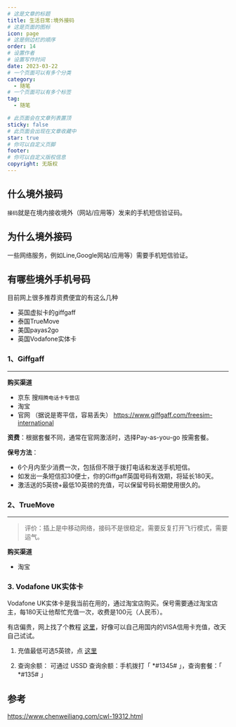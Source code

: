 ```yaml
---
# 这是文章的标题
title: 生活日常:境外接码
# 这是页面的图标
icon: page
# 这是侧边栏的顺序
order: 14
# 设置作者
# 设置写作时间
date: 2023-03-22
# 一个页面可以有多个分类
category:
  - 随笔
# 一个页面可以有多个标签
tag:
  - 随笔

# 此页面会在文章列表置顶
sticky: false
# 此页面会出现在文章收藏中
star: true
# 你可以自定义页脚
footer: 
# 你可以自定义版权信息
copyright: 无版权
---
```





## 什么境外接码

`接码`就是在境内接收境外（网站/应用等）发来的手机短信验证码。

## 为什么境外接码

一些网络服务，例如Line,Google网站/应用等）需要手机短信验证。

## 有哪些境外手机号码

目前网上很多推荐资费便宜的有这么几种
- 英国虚拟卡的giffgaff
- 泰国TrueMove
- 美国payas2go
- 英国Vodafone实体卡 



### **1、Giffgaff** 
----

**购买渠道**
- 京东 搜`翔腾电话卡专营店`
- 淘宝
- 官网 （据说是寄平信，容易丢失）
https://www.giffgaff.com/freesim-international


**资费**：根据套餐不同，通常在官网激活时，选择Pay-as-you-go 按需套餐。

**保号方法**：


- 6个月内至少消费一次，包括但不限于拨打电话和发送手机短信。
- 如发出一条短信扣30便士，你的Giffgaff英国号码有效期，将延长180天。
- 激活送的5英镑+最低10英镑的充值，可以保留号码长期使用很久的。

### **2、TrueMove** 
----

>评价：插上是中移动网络，接码不是很稳定。需要反复打开飞行模式，需要运气。


**购买渠道**
- 淘宝

### 3. Vodafone UK实体卡

Vodafone UK实体卡是我当前在用的，通过淘宝店购买。保号需要通过淘宝店主，每180天让他帮忙充值一次，收费是100元（人民币）。

有店偏贵，网上找了个教程 [这里](https://notion.1024.ee/tip-vodafone-uk)，好像可以自己用国内的VISA信用卡充值，改天自己试试。

1. 充值最低可选5英镑，点 [这里](https://vestapay.vodafone.co.uk/VodafoneUKMobileWebUI/UI?ACTION=AT)

2. 查询余额： 可通过 USSD 查询余额：手机拨打「 *#1345# 」，查询套餐：「 *#135# 」

## 参考

https://www.chenweiliang.com/cwl-19312.html
